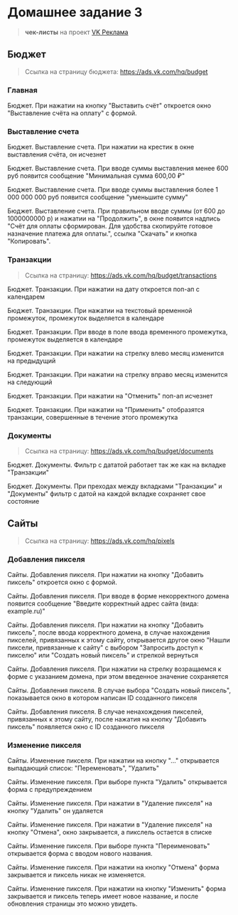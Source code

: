 # Домашнее задание 3

> **чек-листы** на проект [VK Реклама](https://ads.vk.com)

## Бюджет

> Ссылка на страницу бюджета: https://ads.vk.com/hq/budget

### Главная

Бюджет. При нажатии на кнопку "Выставить счёт" откроется окно "Выставление счёта на оплату" с формой.

### Выставление счета

Бюджет. Выставление счета. При нажатии на крестик в окне выставления счёта, он исчезнет

Бюджет. Выставление счета. При вводе суммы выставления менее 600 руб появится сообщение "Минимальная сумма 600,00 ₽"

Бюджет. Выставление счета. При вводе суммы выставления более 1 000 000 000 руб появится сообщение "уменьшите сумму"

Бюджет. Выставление счета. При правильном вводе суммы (от 600 до 1000000000 р) и нажатии на "Продолжить", в окне появится надпись "Счёт для оплаты сформирован. Для удобства скопируйте готовое назначение платежа для оплаты.", ссылка "Скачать" и кнопка "Копировать".

### Транзакции

> Ссылка на страницу: https://ads.vk.com/hq/budget/transactions

Бюджет. Транзакции. При нажатии на дату откроется поп-ап с календарем

Бюджет. Транзакции. При нажатии на текстовый временной промежуток, промежуток выделяется в календаре

Бюджет. Транзакции. При вводе в поле ввода временного промежутка, промежуток выделяется в календаре

Бюджет. Транзакции. При нажатии на стрелку влево месяц изменится на предыдущий

Бюджет. Транзакции. При нажатии на стрелку вправо месяц изменится на следующий

Бюджет. Транзакции. При нажатии на "Отменить" поп-ап исчезнет

Бюджет. Транзакции. При нажатии на "Применить" отобразятся транзакции, совершенные в течение этого промежутка

### Документы

> Ссылка на страницу: https://ads.vk.com/hq/budget/documents

Бюджет. Документы. Фильтр с дататой работает так же как на вкладке "Транзакции"

Бюджет. Документы. При преходах между вкладками "Транзакции" и "Документы" фильтр с датой на каждой вкладке сохраняет свое состояние

## Cайты

> Ссылка на страницу: https://ads.vk.com/hq/pixels

### Добавления пикселя

Сайты. Добавления пикселя. При нажатии на кнопку "Добавить пиксель" откроется окно с формой.

Сайты. Добавления пикселя. При вводе в форме некорректного домена появится сообщение "Введите корректный адрес сайта (вида: example.ru)"

Сайты. Добавления пикселя. При нажатии на кнопку "Добавить пиксель", после ввода корректного домена, в случае нахождения пикселей, привязанных к этому сайту, открывается другое окно "Нашли пиксели, привязанные к сайту" с выбором "Запросить доступ к пикселю" или "Создать новый пиксель" и стрелкой вернуться

Сайты. Добавления пикселя. При нажатии на стрелку возращаемся к форме с указанием домена, при этом введенное значение сохраняется

Сайты. Добавления пикселя. В случае выбора "Создать новый пиксель", показывается окно в котором написан ID созданного пикселя

Сайты. Добавления пикселя. В случае ненахождения пикселей, привязанных к этому сайту, после нажатия на кнопку "Добавить пиксель" появляется окно с ID созданного пикселя

### Изменение пикселя

Сайты. Изменение пикселя. При нажатии на кнопку "..." открывается выпадающий список: "Переменовать", "Удалить"

Сайты. Изменение пикселя. При выборе пункта "Удалить" открывается форма с предупреждением

Сайты. Изменение пикселя. При нажатии в "Удаление пикселя" на кнопку "Удалить" он удаляется

Сайты. Изменение пикселя. При нажатии в "Удаление пикселя" на кнопку "Отмена", окно закрывается, а пикслель остается в списке

Сайты. Изменение пикселя. При выборе пункта "Переименовать" открывается форма с вводом нового названия.

Сайты. Изменение пикселя. При нажатии на кнопку "Отмена" форма закрывается и пиксель никак не изменяется.

Сайты. Изменение пикселя. При нажатии на кнопку "Изменить" форма закрывается и пиксель теперь имеет новое название, и после обновления страницы это можно увидеть.
